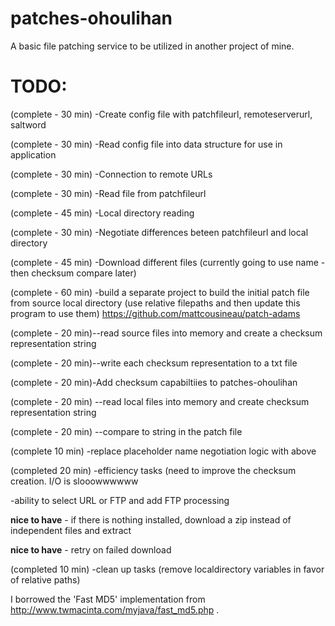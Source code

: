 # patches-ohoulihan
A basic file patching service to be utilized in another project of mine.


# TODO:
(complete - 30 min) -Create config file with patchfileurl, remoteserverurl, saltword

(complete - 30 min) -Read config file into data structure for use in application

(complete - 30 min) -Connection to remote URLs

(complete - 30 min) -Read file from patchfileurl

(complete - 45 min) -Local directory reading

(complete - 30 min) -Negotiate differences beteen patchfileurl and local directory 

(complete - 45 min) -Download different files  (currently going to use name -then checksum compare later) 

(complete - 60 min) -build a separate project to build the initial patch file from source local directory  (use relative filepaths and then update this program to use them)
https://github.com/mattcousineau/patch-adams

(complete - 20 min)--read source files into memory and create a checksum representation string

(complete - 20 min)--write each checksum representation to a txt file


(complete - 20 min)-Add checksum capabiltiies to patches-ohoulihan

(complete - 20 min) --read local files into memory and create checksum representation string

(complete - 20 min) --compare to string in the patch file

(complete 10 min) -replace placeholder name negotiation logic with above

(completed 20 min) -efficiency tasks (need to improve the checksum creation.  I/O is slooowwwwww

-ability to select URL or FTP and add FTP processing

**nice to have** - if there is nothing installed, download a zip instead of independent files and extract

**nice to have** - retry on failed download

(completed 10 min) -clean up tasks (remove localdirectory variables in favor of relative paths)

I borrowed the 'Fast MD5' implementation from http://www.twmacinta.com/myjava/fast_md5.php .
